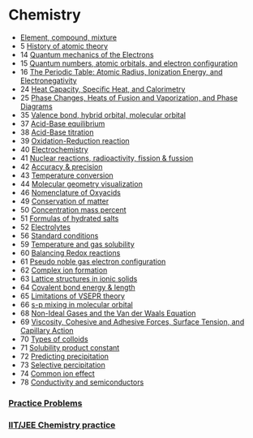 ﻿# Chemistry

- [Element, compound, mixture](element-compound-mixture)
- 5 [History of atomic theory](history-of-atomic-theory)
- 14 [Quantum mechanics of the Electrons](quantum-mechanics-of-the-electrons)
- 15 [Quantum numbers, atomic orbitals, and electron configuration](quantum-numbers-atomic-orbitals-electron-configuration)
- 16 [The Periodic Table: Atomic Radius, Ionization Energy, and Electronegativity](periodic-table-atomic-radius-ionization-energy-electronegativity)
- 24 [Heat Capacity, Specific Heat, and Calorimetry](heat-capacity-specific-heat-calorimetry)
- 25 [Phase Changes, Heats of Fusion and Vaporization, and Phase Diagrams](phase-change)
- 35 [Valence bond, hybrid orbital, molecular orbital](valence-bond-hybrid-bond-molecular-orbital)
- 37 [Acid-Base equilibrium](acid-base-equilibrium)
- 38 [Acid-Base titration](acid-base-titration)
- 39 [Oxidation-Reduction reaction](oxidation-reduction-reaction)
- 40 [Electrochemistry](electrochemistry)
- 41 [Nuclear reactions, radioactivity, fission & fussion](nuclear-reactions)
- 42 [Accuracy & precision](accuracy-and-precission)
- 43 [Temperature conversion](temperature-conversion)
- 44 [Molecular geometry visualization](molecular-geometry-visualization)
- 46 [Nomenclature of Oxyacids](nomenclature-of-oxyacids)
- 49 [Conservation of matter](conservation-of-matter)
- 50 [Concentration mass percent](concentration-mass-percent)
- 51 [Formulas of hydrated salts](formulas-of-hydrated-salts)
- 52 [Electrolytes](electrolytes)
- 56 [Standard conditions](standard-conditions)
- 59 [Temperature and gas solubility](temperature-gas-solubility)
- 60 [Balancing Redox reactions](balancing-redox-reactions)
- 61 [Pseudo noble gas electron configuration](pseudo-noble-gas-electron-configuration)
- 62 [Complex ion formation](complex-ion-formation)
- 63 [Lattice structures in ionic solids](lattice-structures-in-ionic-solids)
- 64 [Covalent bond energy & length](covalent-bond-energy-length)
- 65 [Limitations of VSEPR theory](limitations-of-vsepr)
- 66 [s-p mixing in molecular orbital](s-p-mixing-molecular-orbital)
- 68 [Non-Ideal Gases and the Van der Waals Equation](non-ideal-gases-van-der-waals-equation)
- 69 [Viscosity, Cohesive and Adhesive Forces, Surface Tension, and Capillary Action](viscosity-cohesive-adhesive-forces-surface-tension-capillary-action)
- 70 [Types of colloids](types-of-colloids)
- 71 [Solubility product constant](solubility-product-constant)
- 72 [Predicting precipitation](predicting-precipitation)
- 73 [Selective percipitation](selective-percipitation)
- 74 [Common ion effect](common-ion-effect)
- 78 [Conductivity and semiconductors](conductivity-and-semiconductors)

### [Practice Problems](practice-problems/index)

### [IIT/JEE Chemistry practice](iit-jee-problems/index)